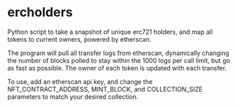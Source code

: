 # ercholders
Python script to take a snapshot of unique erc721 holders, and map all tokens to current owners, powered by etherscan.

The program will pull all transfer logs from etherscan, dynamically changing the number of blocks polled to stay within the 1000 logs per call limit, but go as fast as possible.  The owner of each token is updated with each transfer.

To use, add an etherscan api key, and change the NFT_CONTRACT_ADDRESS, MINT_BLOCK, and COLLECTION_SIZE parameters to match your desired collection.
